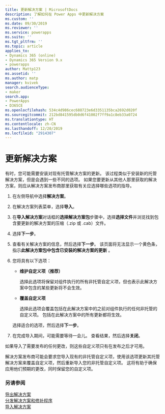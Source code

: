 ```yaml
---
title: 更新解决方案 | MicrosoftDocs
description: 了解如何在 Power Apps 中更新解决方案
ms.custom: ''
ms.date: 09/30/2019
ms.reviewer: ''
ms.service: powerapps
ms.suite: ''
ms.tgt_pltfrm: ''
ms.topic: article
applies_to:
- Dynamics 365 (online)
- Dynamics 365 Version 9.x
- powerapps
author: Mattp123
ms.assetid: ''
ms.author: matp
manager: kvivek
search.audienceType:
- maker
search.app:
- PowerApps
- D365CE
ms.openlocfilehash: 534c4d986cec688723e6d3351135bca2692d020f
ms.sourcegitcommit: 212bd841595db0d6f41002f7ff9a1c8eb33a0724
ms.translationtype: HT
ms.contentlocale: zh-CN
ms.lasthandoff: 12/20/2019
ms.locfileid: "2914307"
---
```

# <a name="update-solutions"></a>更新解决方案  

有时，您可能需要安装对现有托管解决方案的更新。 该过程类似于安装新的托管解决方案，但是会遇到一些不同的选项。 如果您要更新从其他人那里获取的解决方案，则应从解决方案发布商那里获取有关应选择哪些选项的指导。  
  
1.  在左侧导航中选择**解决方案**。
  
2.  在解决方案列表菜单，选择**导入**。  
  
3.  在**导入解决方案**对话框的**选择解决方案包**步骤中，选择**选择文件**并浏览找到包含要更新的解决方案的压缩（.zip 或 .cab）文件。

4.  选择**下一步**。  
  
5.  查看有关解决方案的信息，然后选择**下一步**。 该页面将无法显示一个黄色条，指示**此解决方案包中包含已安装的解决方案的更新** 。  
  
6.  您将具有以下选项：  
  
    - **维护自定义项（推荐）**  
  
         选择此选项将保留对组件执行的所有非托管自定义项，但也表示此解决方案中包含的某些更新将不会生效。  
  
    - **覆盖自定义项**  
  
         选择此选项会覆盖包括在此解决方案中的之前对组件执行的任何非托管的自定义项。 包括在此解决方案中的所有更新都将生效。  
  
     选择适合的选项，然后选择**下一步**。  
  
7.  在完成导入期间，可能需要等待一会儿。 查看结果，然后选择**关闭**。  
  
 如果导入了需要发布的任何更改，则这些自定义项只有在发布之后才可用。 
  
 解决方案发布商可能会要求您导入现有的非托管自定义项，使用该选项更新其托管解决方案来覆盖自定义项，然后重新导入您的非托管自定义项。 这将有助于确保应用他们预期的更改，同时保留您的自定义项。  
  
<a name="BKMK_ExportSolutions"></a>   

### <a name="see-also"></a>另请参阅
[导出解决方案](export-solutions.md) <br />
[分发解决方案和修补程序](use-segmented-solutions-patches-simplify-updates.md) <br />
[导入解决方案](import-update-export-solutions.md)